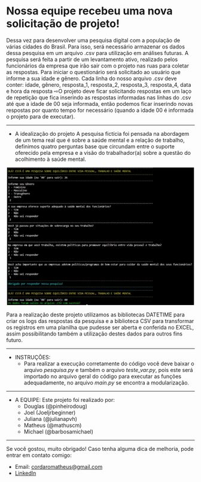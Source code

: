# Nossa equipe recebeu uma nova solicitação de projeto!
Dessa vez
para desenvolver uma pesquisa digital com a população de
várias cidades do Brasil.
Para isso, será necessário armazenar os dados dessa pesquisa em
um arquivo .csv para utilização em análises futuras.
A pesquisa será feita a partir de um levantamento ativo, realizado
pelos funcionários da empresa que irão sair com o projeto nas ruas
para coletar as respostas.
Para iniciar o questionário será solicitado ao usuário que informe a sua idade e gênero. Cada
linha do nosso arquivo .csv deve conter: idade, gênero, resposta_1, resposta_2, resposta_3,
resposta_4, data e hora da resposta
⇨O projeto deve ficar solicitando respostas em um laço de repetição que fica inserindo as
respostas informadas nas linhas do .csv até que a idade de 00 seja informada, então podemos
ficar inserindo novas respostas por quanto tempo for necessário (quando a idade 00 é informada  o  projeto para de executar).

---------------------------------------------------------------------------------------------------------------------------------
* A idealização do projeto
A pesquisa fictícia foi pensada na abordagem de um tema real que é sobre a saúde mental e a relação de trabalho,
definimos quatro perguntas base que circundam entre o suporte oferecido pela empresa e a visão do trabalhador(a) sobre a questão
do acolhimento à saúde mental.

<div align="center"> 
  <img src="https://raw.githubusercontent.com/mathuscm/Resilia_M2-Pesquisa.CSV/main/Imagem%20Fluxograma/pesquisa.jpg" width="500"/>
</div>

Para a realização deste projeto utilizamos as bibliotecas DATETIME para criar os logs das respostas da pesquisa e 
a biblioteca CSV para transformar os registros em uma planilha que pudesse ser aberta e conferida no EXCEL, assim
possibilitando também a utilização destes dados para outros fins futuro.

---------------------------------------------------------------------------------------------------------------------------------
* INSTRUÇÕES:
    - Para realizar a execução corretamente do código você deve baixar o arquivo _pesquisa.py_ e também o arquivo _teste_var.py_,
      pois este será importado no arquivo geral do código para executar as funções adequadamente, no arquivo _main.py_ se encontra
      a modularização.
---------------------------------------------------------------------------------------------------------------------------------

* A EQUIPE:
  Este projeto foi realizado por:
   - Douglas (@pinheirodoug)
   - Joel (Joeljrbeginner)
   - Juliana (@julianapvh)
   - Matheus (@mathuscm)
   - Michael (@barbosamichael)
---------------------------------------------------------------------------------------------------------------------------------
Se você gostou, muito obrigado! Caso tenha alguma dica de melhoria, pode entrar em contato comigo:
* Email: cordaromatheus@gmail.com
* [LinkedIn](https://www.linkedin.com/in/mscordaro/)
